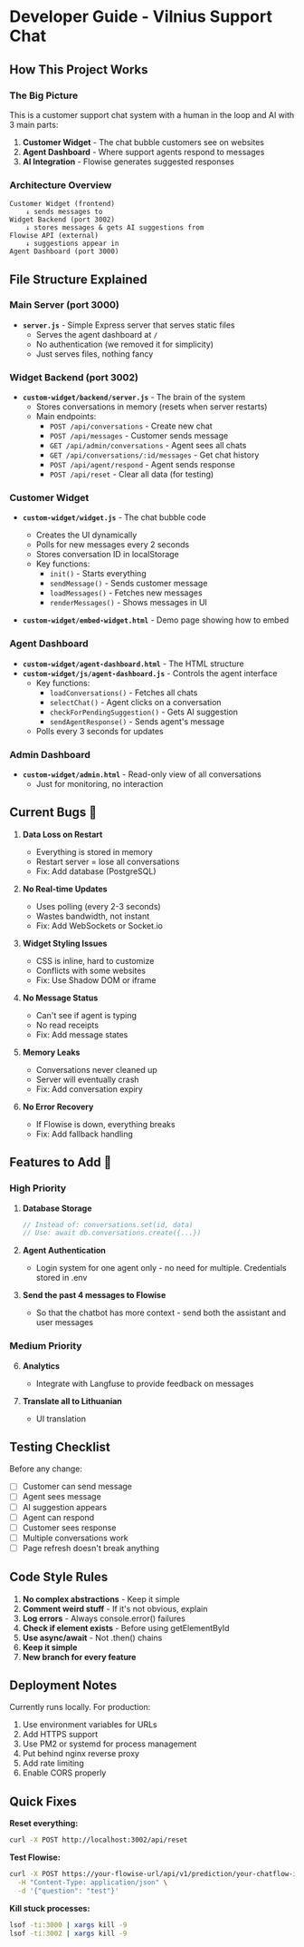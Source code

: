 # Developer Guide - Vilnius Support Chat

## How This Project Works

### The Big Picture
This is a customer support chat system with a human in the loop and AI with 3 main parts:
1. **Customer Widget** - The chat bubble customers see on websites
2. **Agent Dashboard** - Where support agents respond to messages
3. **AI Integration** - Flowise generates suggested responses

### Architecture Overview
```
Customer Widget (frontend) 
    ↓ sends messages to
Widget Backend (port 3002)
    ↓ stores messages & gets AI suggestions from
Flowise API (external)
    ↓ suggestions appear in
Agent Dashboard (port 3000)
```

## File Structure Explained

### Main Server (port 3000)
- **`server.js`** - Simple Express server that serves static files
  - Serves the agent dashboard at `/`
  - No authentication (we removed it for simplicity)
  - Just serves files, nothing fancy

### Widget Backend (port 3002) 
- **`custom-widget/backend/server.js`** - The brain of the system
  - Stores conversations in memory (resets when server restarts)
  - Main endpoints:
    - `POST /api/conversations` - Create new chat
    - `POST /api/messages` - Customer sends message
    - `GET /api/admin/conversations` - Agent sees all chats
    - `GET /api/conversations/:id/messages` - Get chat history
    - `POST /api/agent/respond` - Agent sends response
    - `POST /api/reset` - Clear all data (for testing)

### Customer Widget
- **`custom-widget/widget.js`** - The chat bubble code
  - Creates the UI dynamically
  - Polls for new messages every 2 seconds
  - Stores conversation ID in localStorage
  - Key functions:
    - `init()` - Starts everything
    - `sendMessage()` - Sends customer message
    - `loadMessages()` - Fetches new messages
    - `renderMessages()` - Shows messages in UI

- **`custom-widget/embed-widget.html`** - Demo page showing how to embed

### Agent Dashboard
- **`custom-widget/agent-dashboard.html`** - The HTML structure
- **`custom-widget/js/agent-dashboard.js`** - Controls the agent interface
  - Key functions:
    - `loadConversations()` - Fetches all chats
    - `selectChat()` - Agent clicks on a conversation
    - `checkForPendingSuggestion()` - Gets AI suggestion
    - `sendAgentResponse()` - Sends agent's message
  - Polls every 3 seconds for updates

### Admin Dashboard
- **`custom-widget/admin.html`** - Read-only view of all conversations
  - Just for monitoring, no interaction

## Current Bugs 🐛

1. **Data Loss on Restart**
   - Everything is stored in memory
   - Restart server = lose all conversations
   - Fix: Add database (PostgreSQL)

2. **No Real-time Updates**
   - Uses polling (every 2-3 seconds)
   - Wastes bandwidth, not instant
   - Fix: Add WebSockets or Socket.io

3. **Widget Styling Issues**
   - CSS is inline, hard to customize
   - Conflicts with some websites
   - Fix: Use Shadow DOM or iframe

4. **No Message Status**
   - Can't see if agent is typing
   - No read receipts
   - Fix: Add message states

5. **Memory Leaks**
   - Conversations never cleaned up
   - Server will eventually crash
   - Fix: Add conversation expiry

6. **No Error Recovery**
   - If Flowise is down, everything breaks
   - Fix: Add fallback handling

## Features to Add 🚀

### High Priority
1. **Database Storage**
   ```javascript
   // Instead of: conversations.set(id, data)
   // Use: await db.conversations.create({...})
   ```

2. **Agent Authentication**
   - Login system for one agent only - no need for multiple. Credentials stored in .env

3. **Send the past 4 messages to Flowise**
   - So that the chatbot has more context - send both the assistant and user messages

### Medium Priority

6. **Analytics**
   - Integrate with Langfuse to provide feedback on messages

7. **Translate all to Lithuanian**
   - UI translation

## Testing Checklist

Before any change:
- [ ] Customer can send message
- [ ] Agent sees message
- [ ] AI suggestion appears
- [ ] Agent can respond
- [ ] Customer sees response
- [ ] Multiple conversations work
- [ ] Page refresh doesn't break anything

## Code Style Rules

1. **No complex abstractions** - Keep it simple
2. **Comment weird stuff** - If it's not obvious, explain
3. **Log errors** - Always console.error() failures
4. **Check if element exists** - Before using getElementById
5. **Use async/await** - Not .then() chains
6. **Keep it simple** 
7. **New branch for every feature** 


## Deployment Notes

Currently runs locally. For production:
1. Use environment variables for URLs
2. Add HTTPS support
3. Use PM2 or systemd for process management
4. Put behind nginx reverse proxy
5. Add rate limiting
6. Enable CORS properly

## Quick Fixes

**Reset everything:**
```bash
curl -X POST http://localhost:3002/api/reset
```

**Test Flowise:**
```bash
curl -X POST https://your-flowise-url/api/v1/prediction/your-chatflow-id \
  -H "Content-Type: application/json" \
  -d '{"question": "test"}'
```

**Kill stuck processes:**
```bash
lsof -ti:3000 | xargs kill -9
lsof -ti:3002 | xargs kill -9
```
